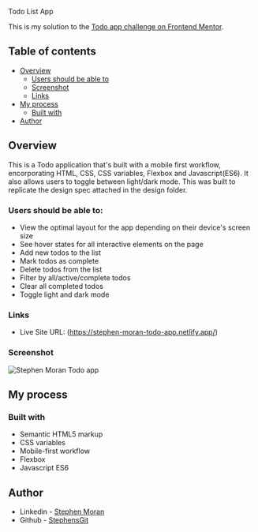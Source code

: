 Todo List App

This is my solution to the [Todo app challenge on Frontend Mentor](https://www.frontendmentor.io/challenges/todo-app-Su1_KokOW).

## Table of contents

- [Overview](#overview)
  - [Users should be able to](#the-challenge)
  - [Screenshot](#screenshot)
  - [Links](#links)
- [My process](#my-process)
  - [Built with](#built-with)
- [Author](#author)


## Overview
This is a Todo application that's built with a mobile first workflow, encorporating HTML, CSS, CSS variables, Flexbox and Javascript(ES6). It also allows users to toggle between light/dark mode. This was built to replicate the design spec attached in the design folder.  

### Users should be able to:

- View the optimal layout for the app depending on their device's screen size
- See hover states for all interactive elements on the page
- Add new todos to the list
- Mark todos as complete
- Delete todos from the list
- Filter by all/active/complete todos
- Clear all completed todos
- Toggle light and dark mode

### Links

- Live Site URL: (https://stephen-moran-todo-app.netlify.app/)


### Screenshot

![Stephen Moran Todo app](https://user-images.githubusercontent.com/45046901/134173276-1394c9c7-48cb-4be1-ace5-d9b377e58305.png)


## My process

### Built with

- Semantic HTML5 markup
- CSS variables
- Mobile-first workflow
- Flexbox
- Javascript ES6

## Author

- Linkedin - [Stephen Moran](https://www.linkedin.com/in/stephen-moran-/)
- Github - [StephensGit](https://github.com/StephensGit)

